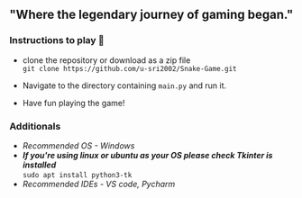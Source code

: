 ## "Where the legendary journey of gaming began."

### Instructions to play 🐍

- clone the repository or download as a zip file <br>
    `git clone https://github.com/u-sri2002/Snake-Game.git`

- Navigate to the directory containing `main.py` and run it.

- Have fun playing the game!

### Additionals

- *Recommended OS - Windows*
- ***If you're using linux or ubuntu as your OS please check Tkinter is installed*** <br>
    `sudo apt install python3-tk`
- *Recommended IDEs - VS code, Pycharm*
   

